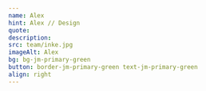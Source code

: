 ```yaml
---
name: Alex
hint: Alex // Design
quote:
description:
src: team/inke.jpg
imageAlt: Alex
bg: bg-jm-primary-green
button: border-jm-primary-green text-jm-primary-green
align: right
---
```

